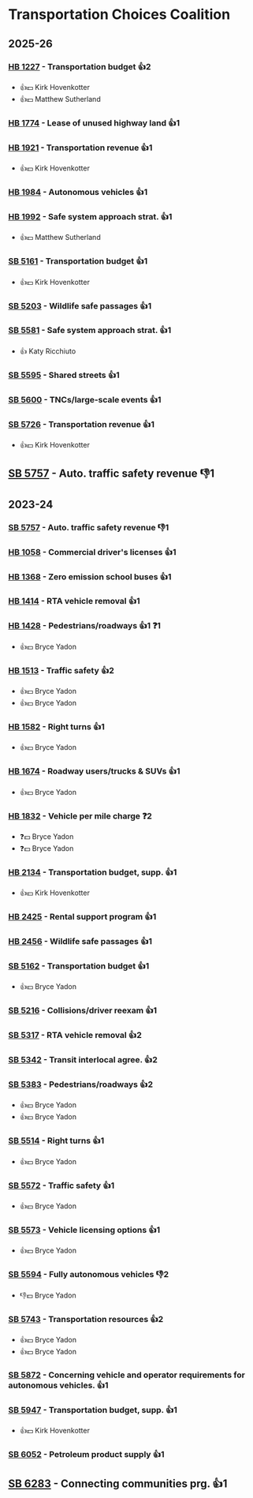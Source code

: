 # Transportation Choices Coalition
## 2025-26

### [HB 1227](/bill/2025-26/hb/1227/) - Transportation budget 👍2  
* 👍💵 Kirk Hovenkotter
* 👍💵 Matthew Sutherland

### [HB 1774](/bill/2025-26/hb/1774/) - Lease of unused highway land 👍1  

### [HB 1921](/bill/2025-26/hb/1921/) - Transportation revenue 👍1  
* 👍💵 Kirk Hovenkotter

### [HB 1984](/bill/2025-26/hb/1984/) - Autonomous vehicles 👍1  

### [HB 1992](/bill/2025-26/hb/1992/) - Safe system approach strat. 👍1  
* 👍💵 Matthew Sutherland

### [SB 5161](/bill/2025-26/sb/5161/) - Transportation budget 👍1  
* 👍💵 Kirk Hovenkotter

### [SB 5203](/bill/2025-26/sb/5203/) - Wildlife safe passages 👍1  

### [SB 5581](/bill/2025-26/sb/5581/) - Safe system approach strat. 👍1  
* 👍 Katy Ricchiuto

### [SB 5595](/bill/2025-26/sb/5595/) - Shared streets 👍1  

### [SB 5600](/bill/2025-26/sb/5600/) - TNCs/large-scale events 👍1  

### [SB 5726](/bill/2025-26/sb/5726/) - Transportation revenue 👍1  
* 👍💵 Kirk Hovenkotter

## [SB 5757](/bill/2025-26/sb/5757/) - Auto. traffic safety revenue  👎1 

## 2023-24

### [SB 5757](/bill/2023-24/sb/5757/) - Auto. traffic safety revenue  👎1 

### [HB 1058](/bill/2023-24/hb/1058/) - Commercial driver's licenses 👍1  

### [HB 1368](/bill/2023-24/hb/1368/) - Zero emission school buses 👍1  

### [HB 1414](/bill/2023-24/hb/1414/) - RTA vehicle removal 👍1  

### [HB 1428](/bill/2023-24/hb/1428/) - Pedestrians/roadways 👍1  ❓1
* 👍💵 Bryce Yadon

### [HB 1513](/bill/2023-24/hb/1513/) - Traffic safety 👍2  
* 👍💵 Bryce Yadon
* 👍💵 Bryce Yadon

### [HB 1582](/bill/2023-24/hb/1582/) - Right turns 👍1  
* 👍💵 Bryce Yadon

### [HB 1674](/bill/2023-24/hb/1674/) - Roadway users/trucks & SUVs 👍1  
* 👍💵 Bryce Yadon

### [HB 1832](/bill/2023-24/hb/1832/) - Vehicle per mile charge   ❓2
* ❓💵 Bryce Yadon
* ❓💵 Bryce Yadon

### [HB 2134](/bill/2023-24/hb/2134/) - Transportation budget, supp. 👍1  
* 👍💵 Kirk Hovenkotter

### [HB 2425](/bill/2023-24/hb/2425/) - Rental support program 👍1  

### [HB 2456](/bill/2023-24/hb/2456/) - Wildlife safe passages 👍1  

### [SB 5162](/bill/2023-24/sb/5162/) - Transportation budget 👍1  
* 👍💵 Bryce Yadon

### [SB 5216](/bill/2023-24/sb/5216/) - Collisions/driver reexam 👍1  

### [SB 5317](/bill/2023-24/sb/5317/) - RTA vehicle removal 👍2  

### [SB 5342](/bill/2023-24/sb/5342/) - Transit interlocal agree. 👍2  

### [SB 5383](/bill/2023-24/sb/5383/) - Pedestrians/roadways 👍2  
* 👍💵 Bryce Yadon
* 👍💵 Bryce Yadon

### [SB 5514](/bill/2023-24/sb/5514/) - Right turns 👍1  
* 👍💵 Bryce Yadon

### [SB 5572](/bill/2023-24/sb/5572/) - Traffic safety 👍1  
* 👍💵 Bryce Yadon

### [SB 5573](/bill/2023-24/sb/5573/) - Vehicle licensing options 👍1  
* 👍💵 Bryce Yadon

### [SB 5594](/bill/2023-24/sb/5594/) - Fully autonomous vehicles  👎2 
* 👎💵 Bryce Yadon

### [SB 5743](/bill/2023-24/sb/5743/) - Transportation resources 👍2  
* 👍💵 Bryce Yadon
* 👍💵 Bryce Yadon

### [SB 5872](/bill/2023-24/sb/5872/) - Concerning vehicle and operator requirements for autonomous vehicles. 👍1  

### [SB 5947](/bill/2023-24/sb/5947/) - Transportation budget, supp. 👍1  
* 👍💵 Kirk Hovenkotter

### [SB 6052](/bill/2023-24/sb/6052/) - Petroleum product supply 👍1  

## [SB 6283](/bill/2023-24/sb/6283/) - Connecting communities prg. 👍1  
